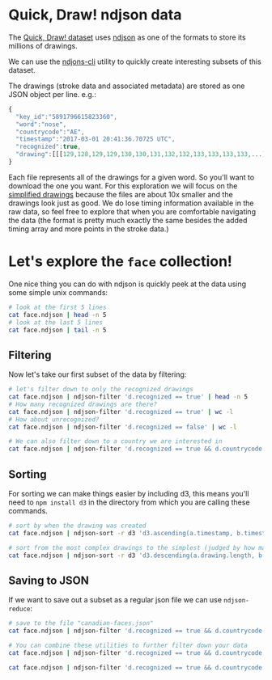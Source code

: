 # Quick, Draw! ndjson data

The [Quick, Draw! dataset](https://github.com/googlecreativelab/quickdraw-dataset) uses
[ndjson](https://github.com/maxogden/ndjson) as one of the formats to store its millions of drawings.

We can use the [ndjons-cli](https://github.com/mbostock/ndjson-cli) utility to quickly create interesting subsets of this dataset.

The drawings (stroke data and associated metadata) are stored as one JSON object per line. e.g.:
```js
{
  "key_id":"5891796615823360",
  "word":"nose",
  "countrycode":"AE",
  "timestamp":"2017-03-01 20:41:36.70725 UTC",
  "recognized":true,
  "drawing":[[[129,128,129,129,130,130,131,132,132,133,133,133,133,...]]]
}
```

Each file represents all of the drawings for a given word. So you'll want to download the one you want.
For this exploration we will focus on the [simplified drawings](https://pantheon.corp.google.com/storage/browser/quickdraw_dataset/full/simplified)
because the files are about 10x smaller and the drawings look just as good.
We do lose timing information available in the raw data, so feel free to explore that when you are comfortable navigating the data (the format is pretty much exactly the same besides the added timing array and more points in the stroke data.)

# Let's explore the `face` collection!

One nice thing you can do with ndjson is quickly peek at the data using some simple unix commands:

```bash
# look at the first 5 lines
cat face.ndjson | head -n 5
# look at the last 5 lines
cat face.ndjson | tail -n 5
```

## Filtering

Now let's take our first subset of the data by filtering:
```bash
# let's filter down to only the recognized drawings
cat face.ndjson | ndjson-filter 'd.recognized == true' | head -n 5
# How many recognized drawings are there?
cat face.ndjson | ndjson-filter 'd.recognized == true' | wc -l
# How about unrecognized?
cat face.ndjson | ndjson-filter 'd.recognized == false' | wc -l

# We can also filter down to a country we are interested in
cat face.ndjson | ndjson-filter 'd.recognized == true && d.countrycode == "CA"' | wc -l
```

## Sorting

For sorting we can make things easier by including d3, this means you'll need to `npm install d3` in the directory from which you are calling these commands.
```bash
# sort by when the drawing was created
cat face.ndjson | ndjson-sort -r d3 'd3.ascending(a.timestamp, b.timestamp)' | head -n 5

# sort from the most complex drawings to the simplest (judged by how many strokes they use to draw)
cat face.ndjson | ndjson-sort -r d3 'd3.descending(a.drawing.length, b.drawing.length)' | head -n 5
```

## Saving to JSON
If we want to save out a subset as a regular json file we can use `ndjson-reduce`:
```bash
# save to the file "canadian-faces.json"
cat face.ndjson | ndjson-filter 'd.recognized == true && d.countrycode == "CA"' | ndjson-reduce > canadian-faces.json

# You can combine these utilities to further filter down your data
cat face.ndjson | ndjson-filter 'd.recognized == true && d.countrycode == "CA"' | head -n 1000 | ndjson-reduce > canadian-faces.json

cat face.ndjson | ndjson-filter 'd.recognized == true && d.countrycode == "CA"' | ndjson-sort -r d3 'd3.descending(a.drawing.length, b.drawing.length)' | head -n 100 | ndjson-reduce > complex-faces.json
```
